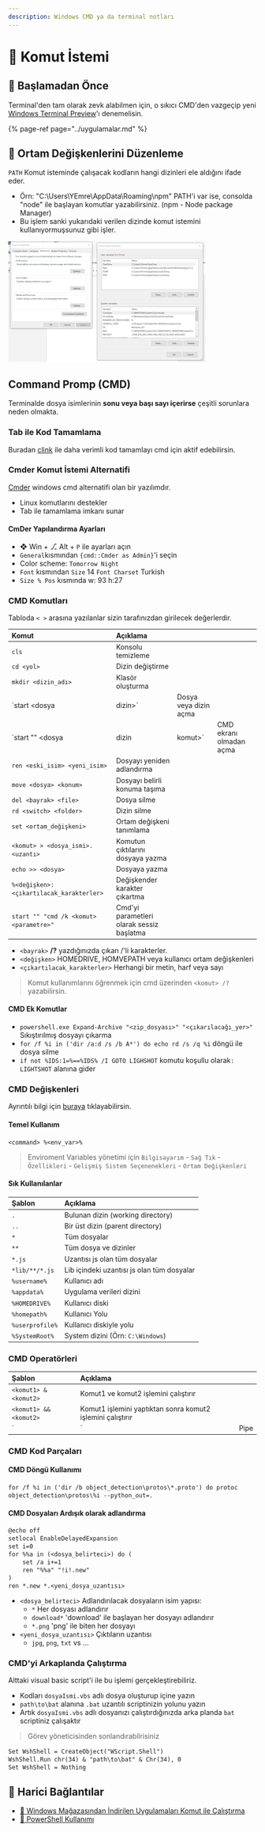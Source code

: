 ```yaml
---
description: Windows CMD ya da terminal notları
---
```


# 🖤 Komut İstemi

## 🔰 Başlamadan Önce

Terminal'den tam olarak zevk alabilmen için, o sıkıcı CMD'den vazgeçip yeni [Windows Terminal Preview](https://www.microsoft.com/tr-tr/p/windows-terminal-preview/9n0dx20hk701?activetab=pivot:overviewtab)'ı denemelisin.

{% page-ref page="../uygulamalar.md" %}

## 🌆 Ortam Değişkenlerini Düzenleme

`PATH` Komut isteminde çalışacak kodların hangi dizinleri ele aldığını ifade eder.

* Örn: "C:\Users\YEmre\AppData\Roaming\npm" PATH'i var ise, consolda "node" ile başlayan komutlar yazabilirsiniz. \(npm - Node package Manager\)
* Bu işlem sanki yukarıdaki verilen dizinde komut istemini kullanıyormuşsunuz gibi işler.

![](../.gitbook/assets/image%20%284%29.png)

## Command Promp \(CMD\)

Terminalde dosya isimlerinin **sonu veya başı sayı içerirse** çeşitli sorunlara neden olmakta.

### Tab ile Kod Tamamlama

Buradan [clink](http://mridgers.github.io/clink/) ile daha verimli kod tamamlayı cmd için aktif edebilirsin.

### Cmder Komut İstemi Alternatifi

[Cmder](https://cmder.net/) windows cmd alternatifi olan bir yazılımdır.

* Linux komutlarını destekler
* Tab ile tamamlama imkanı sunar

#### CmDer Yapılandırma Ayarları

* ❖ Win + ⎇ Alt + `P` ile ayarları açın
* `General`kısmından `{cmd::Cmder as Admin}`'i seçin
* Color scheme: `Tomorrow Night`
* `Font` kısmından `Size` 14 `Font Charset` Turkish
* `Size % Pos` kısmında w: 93 h:27

### CMD Komutları

Tabloda `< >` arasına yazılanlar sizin tarafınızdan girilecek değerlerdir.

| Komut | Açıklama |  |  |
| :--- | :--- | :--- | :--- |
| `cls` | Konsolu temizleme |  |  |
| `cd <yol>` | Dizin değiştirme |  |  |
| `mkdir <dizin_adı>` | Klasör oluşturma |  |  |
| \`start &lt;dosya | dizin&gt;\` | Dosya veya dizin açma |  |
| \`start "" &lt;dosya | dizin | komut&gt;\` | CMD ekranı olmadan açma |
| `ren <eski_isim> <yeni_isim>` | Dosyayı yeniden adlandırma |  |  |
| `move <dosya> <konum>` | Dosyayı belirli konuma taşıma |  |  |
| `del <bayrak> <file>` | Dosya silme |  |  |
| `rd <switch> <folder>` | Dizin silme |  |  |
| `set <ortam_değişkeni>` | Ortam değişkeni tanımlama |  |  |
| `<komut> > <dosya_ismi>.<uzantı>` | Komutun çıktılarını dosyaya yazma |  |  |
| `echo >> <dosya>` | Dosyaya yazma |  |  |
| `%<değişken>:<çıkartılacak_karakterler>` | Değişkender karakter çıkartma |  |  |
| `start "" "cmd /k <komut> <parametre>"` | Cmd'yi parametleri olarak sessiz başlatma |  |  |

* `<bayrak>` **/?** yazdığınızda çıkan /'li karakterler.
* `<değişken>` HOMEDRIVE, HOMVEPATH veya kullanıcı ortam değişkenleri
* `<çıkartılacak_karakterler>` Herhangi bir metin, harf veya sayı

> Komut kullanımlarını öğrenmek için cmd üzerinden `<komut> /?` yazabilirsin.

#### CMD Ek Komutlar

* `powershell.exe Expand-Archive "<zip_dosyası>" "<çıkarılacağı_yer>"` Sıkıştırılmış dosyayı çıkarma
* `for /f %i in ('dir /a:d /s /b A*') do echo rd /s /q %i` döngü ile dosya silme
* `if not %IDS:1=%==%IDS% /I GOTO LIGHSHOT` komutu koşullu olarak`: LIGHTSHOT` alanına gider

### CMD Değişkenleri

Ayrıntılı bilgi için [buraya](https://ss64.com/nt/syntax-variables.html) tıklayabilirsin.

#### Temel Kullanım

```text
<command> %<env_var>%
```

> Enviroment Variables yönetimi için `Bilgisayarım` - `Sağ Tık` - `Özellikleri` - `Gelişmiş Sistem Seçenenekleri` - `Ortam Değişkenleri`

#### Sık Kullanılanlar

| Şablon | Açıklama |
| :--- | :--- |
| `.` | Bulunan dizin \(working directory\) |
| `..` | Bir üst dizin \(parent directory\) |
| `*` | Tüm dosyalar |
| `**` | Tüm dosya ve dizinler |
| `*.js` | Uzantısı js olan tüm dosyalar |
| `*lib/**/*.js` | Lib içindeki uzantısı js olan tüm dosyalar |
| `%username%` | Kullanıcı adı |
| `%appdata%` | Uygulama verileri dizini |
| `%HOMEDRIVE%` | Kullanıcı diski |
| `%homepath%` | Kullanıcı Yolu |
| `%userprofile%` | Kullanıcı diskiyle yolu |
| `%SystemRoot%` | System dizini \(Örn: `C:\Windows`\) |

### CMD Operatörleri

| Şablon | Açıklama |  |
| :--- | :--- | :--- |
| `<komut1> & <komut2>` | Komut1 ve komut2 işlemini çalıştırır |  |
| `<komut1> && <komut2>` | Komut1 işlemini yaptıktan sonra komut2 işlemini çalıştırır |  |
| \` | \` | Pipe |

### CMD Kod Parçaları

#### CMD Döngü Kullanımı

```text
for /f %i in ('dir /b object_detection\protos\*.proto') do protoc object_detection\protos\%i --python_out=.
```

#### CMD Dosyaları Ardışık olarak adlandırma

```text
@echo off
setlocal EnableDelayedExpansion
set i=0
for %%a in (<dosya_belirteci>) do (
    set /a i+=1
    ren "%%a" "!i!.new"
)
ren *.new *.<yeni_dosya_uzantısı>
```

* `<dosya_belirteci>` Adlandırılacak dosyaların isim yapısı:
  * `*` Her dosyası adlandırır
  * `download*` 'download' ile başlayan her dosyayı adlandırır
  * `*.png` 'png' ile biten her dosyayı
* `<yeni_dosya_uzantısı>` Çıktıların uzantısı
  * `jpg`, `png`, `txt` vs ...

### CMD'yi Arkaplanda Çalıştırma

Alttaki visual basic script'i ile bu işlemi gerçekleştirebiliriz.

* Kodları `dosyaIsmi.vbs` adlı dosya oluşturup içine yazın
* `path\to\bat` alanına `.bat` uzantılı scriptinizin yolunu yazın
* Artık `dosyaIsmi.vbs` adlı dosyanızı çalıştırdığınızda arka planda `bat` scriptiniz çalışaktır

> Görev yöneticisinden sonlandırabilrisiniz

```text
Set WshShell = CreateObject("WScript.Shell")
WshShell.Run chr(34) & "path\to\bat" & Chr(34), 0
Set WshShell = Nothing
```

## 🔗 Harici Bağlantılar

* [👜 Windows Mağazasından İndirilen Uygulamaları Komut ile Çalıştırma](https://github.com/yedhrab/YWindows10/tree/0c092d489e79c475b0a1f5ae555a12a98465b295/2%20-%20Temel%20Windows%2010/Windows%2010%20Diğer%20Notlar/Windows%20Mağazasından%20İndirilen%20Uygulamaları%20Komut%20ile%20Çalıştırma.md)
* [💙 PowerShell Kullanımı](https://github.com/yedhrab/YWindows10/tree/0c092d489e79c475b0a1f5ae555a12a98465b295/2%20-%20Temel%20Windows%2010/Windows10%20Kaynakları/Windows%20PowerShell%20Tutorial%20for%20Beginners.pdf)

